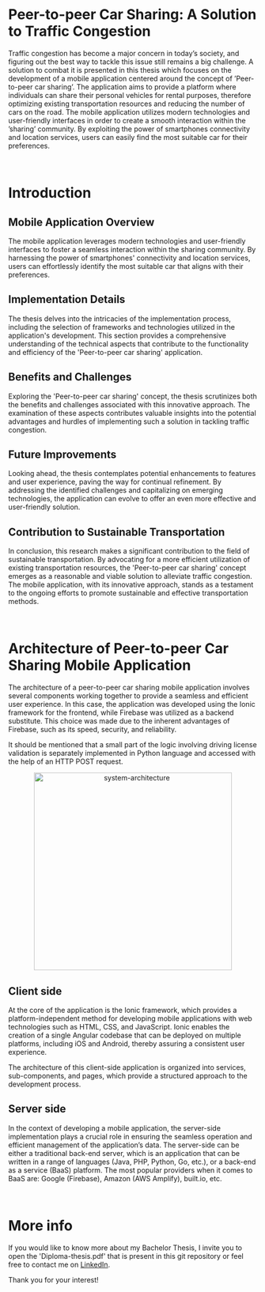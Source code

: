 # Peer-to-peer Car Sharing: A Solution to Traffic Congestion

Traffic congestion has become a major concern in today’s society, and figuring out the best way to tackle this issue still remains a big challenge. A solution to combat it is presented in this thesis which focuses on the development of a mobile application centered around the concept of ’Peer-to-peer car sharing’. The application aims to provide a platform where individuals can share their personal vehicles for rental purposes, therefore optimizing existing transportation resources and reducing the number of cars on the road. The mobile application utilizes modern technologies and user-friendly interfaces in order to create a smooth interaction within the ’sharing’ community. By exploiting the power of smartphones connectivity and location services, users can easily find the most suitable car for their preferences.

<br>

# Introduction
## Mobile Application Overview

The mobile application leverages modern technologies and user-friendly interfaces to foster a seamless interaction within the sharing community. By harnessing the power of smartphones' connectivity and location services, users can effortlessly identify the most suitable car that aligns with their preferences.

## Implementation Details

The thesis delves into the intricacies of the implementation process, including the selection of frameworks and technologies utilized in the application's development. This section provides a comprehensive understanding of the technical aspects that contribute to the functionality and efficiency of the 'Peer-to-peer car sharing' application.

## Benefits and Challenges

Exploring the 'Peer-to-peer car sharing' concept, the thesis scrutinizes both the benefits and challenges associated with this innovative approach. The examination of these aspects contributes valuable insights into the potential advantages and hurdles of implementing such a solution in tackling traffic congestion.

## Future Improvements

Looking ahead, the thesis contemplates potential enhancements to features and user experience, paving the way for continual refinement. By addressing the identified challenges and capitalizing on emerging technologies, the application can evolve to offer an even more effective and user-friendly solution.

## Contribution to Sustainable Transportation

In conclusion, this research makes a significant contribution to the field of sustainable transportation. By advocating for a more efficient utilization of existing transportation resources, the 'Peer-to-peer car sharing' concept emerges as a reasonable and viable solution to alleviate traffic congestion. The mobile application, with its innovative approach, stands as a testament to the ongoing efforts to promote sustainable and effective transportation methods.

<br>

# Architecture of Peer-to-peer Car Sharing Mobile Application

The architecture of a peer-to-peer car sharing mobile application involves several components working together to provide a seamless and efficient user experience. In this case, the application was developed using the Ionic framework for the frontend, while Firebase was utilized as a backend substitute. This choice was made due to the inherent advantages of Firebase, such as its speed, security, and reliability.

It should be mentioned that a small part of the logic involving driving license validation is separately implemented in Python language and accessed with the help of an HTTP POST request.

<p align="center">
  <img src="https://github.com/victoar/ViCarGo/assets/72073154/ec3df194-99db-49ff-b8c4-15a797294524" alt="system-architecture" width="400" height="auto">
</p>

## Client side

At the core of the application is the Ionic framework, which provides a platform-independent method for developing mobile applications with web technologies such as HTML, CSS, and JavaScript. Ionic enables the creation of a single Angular codebase that can be deployed on multiple platforms, including iOS and Android, thereby assuring a consistent user experience.

The architecture of this client-side application is organized into services, sub-components, and pages, which provide a structured approach to the development process.

## Server side

In the context of developing a mobile application, the server-side implementation plays a crucial role in ensuring the seamless operation and efficient management of the application’s data. The server-side can be either a traditional back-end server, which is an application that can be written in a range of languages (Java, PHP, Python, Go, etc.), or a back-end as a service (BaaS) platform. The most popular providers when it comes to BaaS are: Google (Firebase), Amazon (AWS Amplify), built.io, etc.

<br>

# More info

If you would like to know more about my Bachelor Thesis, I invite you to open the 'Diploma-thesis.pdf' that is present in this git repository or feel free to contact me on [LinkedIn](https://www.linkedin.com/in/victor-stefan-iacob-943bb1182/).

Thank you for your interest!




